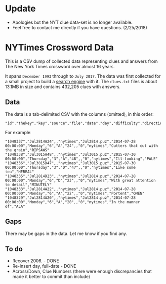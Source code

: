 # Update
- Apologies but the NYT clue data-set is no longer available. 
- Feel free to contact me directly if you have questions. (2/25/2018)


NYTimes Crossword Data
=========

This is a CSV dump of collected data representing clues and answers from The New York Times crossword over almost 16 years.

It spans `December 1993` through to `July 2017`. The data was first collected for a small project to build a [search engine][se] with it. The `clues.txt` files is about 13.1MB in size and contains 432,205 clues with answers.

[se]: http://donohoe.io/projects/crossword/#/git

Data
-----


The data is a tab-delimited CSV with the columns (omitted), in this order:

    "id","thekey","key","source","file","date","day","difficulty","direction","number","instruction","flag","groupid","question","answer"

For example:

    "1048337","Jul2814A24",,"nytimes","Jul2814.puz","2014-07-28 00:00:00","Monday","6","A","24",,"0","nytimes","Cutters that cut with the grain","RIPSAWS"
    "1048338","Jul3015A48",,"nytimes","Jul3015.puz","2015-07-30 00:00:00","Thursday","3","A","48",,"0","nytimes","Ill-looking","PALE"
    "1048336","Jul3015D47",,"nytimes","Jul3015.puz","2015-07-30 00:00:00","Thursday","3","D","47",,"0","nytimes","Like some tea","HERBAL"
    "1048335","Jul2814D23",,"nytimes","Jul2814.puz","2014-07-28 00:00:00","Monday","6","D","23",,"0","nytimes","With great attention to detail","MINUTELY"
    "1048333","Jul2814A22",,"nytimes","Jul2814.puz","2014-07-28 00:00:00","Monday","6","A","22",,"0","nytimes","Portent","OMEN"
    "1048329","Jul2814A20",,"nytimes","Jul2814.puz","2014-07-28 00:00:00","Monday","6","A","20",,"0","nytimes","In the manner of","ALA"


Gaps
-----

There may be gaps in the data. Let me know if you find any.

To do
-----

- Recover 2006. - DONE
- Re-insert day, full-date - DONE
- Across/Down, Clue Numbers (there were enough discrepancies that made it better to commit than include)
